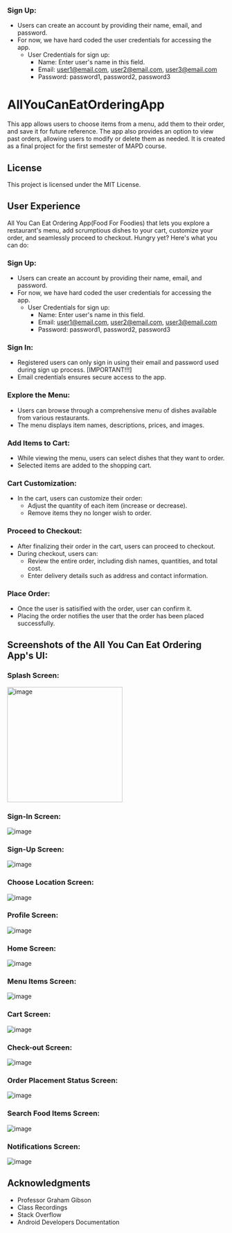 ### Sign Up:
* Users can create an account by providing their name, email, and password.
* For now, we have hard coded the user credentials for accessing the app.
  * User Credentials for sign up:
    - Name: Enter user's name in this field.
    - Email: user1@email.com, user2@email.com, user3@email.com
    - Password: password1, password2, password3

# AllYouCanEatOrderingApp
This app allows users to choose items from a menu, add them to their order, and save it for future reference. The app also provides an option to view past orders, allowing users to modify or delete them as needed. It is created as a final project for the first semester of MAPD course.

## License
This project is licensed under the MIT License.

## User Experience
All You Can Eat Ordering App(Food For Foodies) that lets you explore a restaurant's menu, add scrumptious dishes to your cart, customize your order, and seamlessly proceed to checkout. Hungry yet? Here's what you can do:

### Sign Up:
* Users can create an account by providing their name, email, and password.
* For now, we have hard coded the user credentials for accessing the app.
  * User Credentials for sign up:
    - Name: Enter user's name in this field.
    - Email: user1@email.com, user2@email.com, user3@email.com
    - Password: password1, password2, password3

### Sign In:
* Registered users can only sign in using their email and password used during sign up process. [IMPORTANT!!!]
* Email credentials ensures secure access to the app.

### Explore the Menu: 
* Users can browse through a comprehensive menu of dishes available from various restaurants.
* The menu displays item names, descriptions, prices, and images.

### Add Items to Cart:
* While viewing the menu, users can select dishes that they want to order.
* Selected items are added to the shopping cart.

### Cart Customization:
* In the cart, users can customize their order:
   - Adjust the quantity of each item (increase or decrease).
   - Remove items they no longer wish to order.

### Proceed to Checkout:
* After finalizing their order in the cart, users can proceed to checkout.
* During checkout, users can:
    - Review the entire order, including dish names, quantities, and total cost.
    - Enter delivery details such as address and contact information.

### Place Order:
* Once the user is satisified with the order, user can confirm it.
* Placing the order notifies the user that the order has been placed successfully.

## Screenshots of the All You Can Eat Ordering App's UI:

### Splash Screen:
<img width="266" alt="image" src="https://github.com/rubyiscoding/AllYouCanEatOrderingApp/assets/74127503/f9c3976b-9a15-4858-b6d9-1e47dbdd199d">

### Sign-In Screen:
![image](https://github.com/rubyiscoding/AllYouCanEatOrderingApp/assets/74127503/44d58eb3-c4ee-4cfb-bda2-15b65a0b4f39)

### Sign-Up Screen:
![image](https://github.com/rubyiscoding/AllYouCanEatOrderingApp/assets/74127503/c3a7d156-be85-4290-8500-648577c1fc02)

### Choose Location Screen:
![image](https://github.com/rubyiscoding/AllYouCanEatOrderingApp/assets/74127503/a54a8965-98ce-4ea7-969d-fcdabe9872a4)

### Profile Screen:
![image](https://github.com/rubyiscoding/AllYouCanEatOrderingApp/assets/74127503/26b90811-7f78-4c55-8964-7296e43b6448)

### Home Screen:
![image](https://github.com/rubyiscoding/AllYouCanEatOrderingApp/assets/74127503/08a1fbb2-d80a-4d7d-9224-3fef0f77fd24)

### Menu Items Screen:
![image](https://github.com/rubyiscoding/AllYouCanEatOrderingApp/assets/74127503/cf2e3cfb-331f-4c23-9014-82fde43e2c96)

### Cart Screen:
![image](https://github.com/rubyiscoding/AllYouCanEatOrderingApp/assets/74127503/a7dceec8-fcad-4e24-8a5b-51bf30172038)

### Check-out Screen:
![image](https://github.com/rubyiscoding/AllYouCanEatOrderingApp/assets/74127503/c4b4cbb3-01b2-4e69-b01c-2537807cc7d2)

### Order Placement Status Screen:
![image](https://github.com/rubyiscoding/AllYouCanEatOrderingApp/assets/74127503/2965176a-a21e-40a6-a376-6f3a3b63fdb0)

### Search Food Items Screen:
![image](https://github.com/rubyiscoding/AllYouCanEatOrderingApp/assets/74127503/03adea63-fdae-4456-88f8-05bc7b134266)

### Notifications Screen:
![image](https://github.com/rubyiscoding/AllYouCanEatOrderingApp/assets/74127503/ccc8461f-f3a6-4019-9516-779154588411)

## Acknowledgments

* Professor Graham Gibson
* Class Recordings
* Stack Overflow
* Android Developers Documentation
